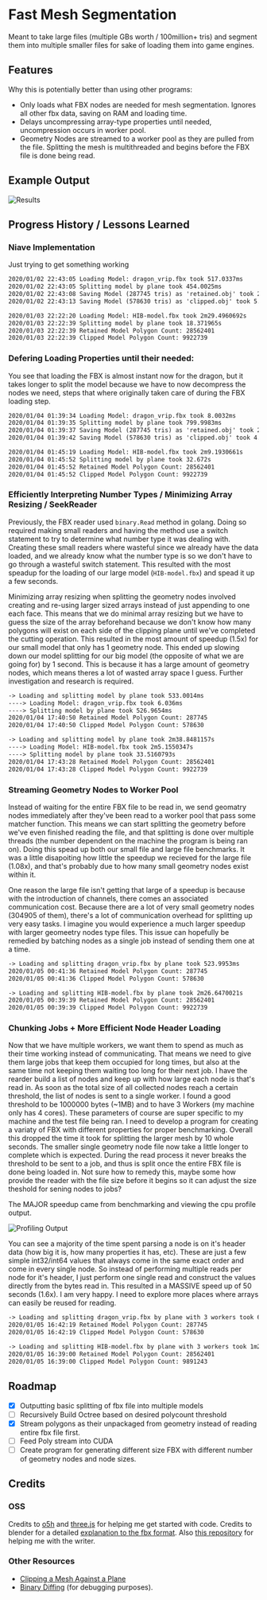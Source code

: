 # Fast Mesh Segmentation

Meant to take large files (multiple GBs worth / 100million+ tris) and segment them into multiple smaller files for sake of loading them into game engines.

## Features

Why this is potentially better than using other programs:

* Only loads what FBX nodes are needed for mesh segmentation. Ignores all other fbx data, saving on RAM and loading time. 
* Delays uncompressing array-type properties until needed, uncompression occurs in worker pool.
* Geometry Nodes are streamed to a worker pool as they are pulled from the file. Splitting the mesh is multithreaded and begins before the FBX file is done being read.

## Example Output

![Results](https://i.imgur.com/QCW2qzq.png)

## Progress History / Lessons Learned

### Niave Implementation

Just trying to get something working

```txt
2020/01/02 22:43:05 Loading Model: dragon_vrip.fbx took 517.0337ms
2020/01/02 22:43:05 Splitting model by plane took 454.0025ms
2020/01/02 22:43:08 Saving Model (287745 tris) as 'retained.obj' took 2.3630315s
2020/01/02 22:43:13 Saving Model (578630 tris) as 'clipped.obj' took 5.0589994s
```

```txt
2020/01/03 22:22:20 Loading Model: HIB-model.fbx took 2m29.4960692s
2020/01/03 22:22:39 Splitting model by plane took 18.371965s
2020/01/03 22:22:39 Retained Model Polygon Count: 28562401
2020/01/03 22:22:39 Clipped Model Polygon Count: 9922739
```

### Defering Loading Properties until their needed:

You see that loading the FBX is almost instant now for the dragon, but it takes longer to split the model because we have to now decompress the nodes we need, steps that where originally taken care of during the FBX loading step. 

```txt
2020/01/04 01:39:34 Loading Model: dragon_vrip.fbx took 8.0032ms
2020/01/04 01:39:35 Splitting model by plane took 799.9983ms
2020/01/04 01:39:37 Saving Model (287745 tris) as 'retained.obj' took 2.4430214s
2020/01/04 01:39:42 Saving Model (578630 tris) as 'clipped.obj' took 4.5939848s
```

```txt
2020/01/04 01:45:19 Loading Model: HIB-model.fbx took 2m9.1930661s
2020/01/04 01:45:52 Splitting model by plane took 32.672s
2020/01/04 01:45:52 Retained Model Polygon Count: 28562401
2020/01/04 01:45:52 Clipped Model Polygon Count: 9922739
```

### Efficiently Interpreting Number Types / Minimizing Array Resizing / SeekReader

Previously, the FBX reader used `binary.Read` method in golang. Doing so required making small readers and having the method use a switch statement to try to determine what number type it was dealing with. Creating these small readers where wasteful since we already have the data loaded, and we already know what the number type is so we don't have to go through a wasteful switch statement. This resulted with the most speadup for the loading of our large model (`HIB-model.fbx`) and spead it up a few seconds.

Minimizing array resizing when splitting the geometry nodes involved creating and re-using larger sized arrays instead of just appending to one each face. This means that we do minimal array resizing but we have to guess the size of the array beforehand because we don't know how many polygons will exist on each side of the clipping plane until we've completed the cutting operation. This resulted in the most amount of speedup (1.5x) for our small model that only has 1 geometry node. This ended up slowing down our model splitting for our big model (the opposite of what we are going for) by 1 second. This is because it has a  large amount of geometry nodes, which means theres a lot of wasted array space I guess. Further investigation and research is required.

```txt
-> Loading and splitting model by plane took 533.0014ms
----> Loading Model: dragon_vrip.fbx took 6.036ms
----> Splitting model by plane took 526.9654ms
2020/01/04 17:40:50 Retained Model Polygon Count: 287745
2020/01/04 17:40:50 Clipped Model Polygon Count: 578630
```

```txt
-> Loading and splitting model by plane took 2m38.8481157s
----> Loading Model: HIB-model.fbx took 2m5.1550347s
----> Splitting model by plane took 33.5160793s
2020/01/04 17:43:28 Retained Model Polygon Count: 28562401
2020/01/04 17:43:28 Clipped Model Polygon Count: 9922739
```

### Streaming Geometry Nodes to Worker Pool

Instead of waiting for the entire FBX file to be read in, we send geomatry nodes immediately after they've been read to a worker pool that pass some matcher function. This means we can start splitting the geometry before we've even finished reading the file, and that splitting is done over multiple threads (the number dependent on the machine the program is being ran on). Doing this spead up both our small file and large file benchmarks. It was a little disapoiting how little the speedup we recieved for the large file (1.08x), and that's probably due to how many small geometry nodes exist within it.

One reason the large file isn't getting that large of a speedup is because with the introduction of channels, there comes an associated communication cost. Because there are a lot of very small geometry nodes (304905 of them), there's a lot of communication overhead for splitting up very easy tasks. I imagine you would experience a much larger speedup with larger geomeetry nodes type files. This issue can hopefully be remedied by batching nodes as a single job instead of sending them one at a time.

```txt
-> Loading and splitting dragon_vrip.fbx by plane took 523.9953ms
2020/01/05 00:41:36 Retained Model Polygon Count: 287745
2020/01/05 00:41:36 Clipped Model Polygon Count: 578630
```

```txt
-> Loading and splitting HIB-model.fbx by plane took 2m26.6470021s
2020/01/05 00:39:39 Retained Model Polygon Count: 28562401
2020/01/05 00:39:39 Clipped Model Polygon Count: 9922739
```

### Chunking Jobs + More Efficient Node Header Loading

Now that we have multiple workers, we want them to spend as much as their time working instead of communicating. That means we need to give them large jobs that keep them occupied for long times, but also at the same time not keeping them waiting too long for their next job. I have the rearder build a list of nodes and keep up with how large each node is that's read in. As soon as the total size of all collected nodes reach a certain threshold, the list of nodes is sent to a single worker. I found a good threshold to be
1000000 bytes (~1MB) and to have 3 Workers (my machine only has 4 cores).  These parameters of course are super specific to my machine and the test file being ran. I need to develop a program for creating a variaty of FBX with different properties for proper benchmarking. Overall this dropped the time it took for splitting the larger mesh by 10 whole seconds. The smaller single geometry node file now take a little longer to complete which is expected. During the read process it never breaks the threshold to be sent to a job, and thus is split once the entire FBX file is done being loaded in. Not sure how to remedy this, maybe some how provide the reader with the file size before it begins so it can adjust the size theshold for sening nodes to jobs?

The MAJOR speedup came from benchmarking and viewing the cpu profile output.

![Profiling Output](https://i.imgur.com/yXqwhR6.png)

You can see a majority of the time spent parsing a node is on it's header data (how big it is, how many properties it has, etc). These are just a few simple int32/int64 values that always come in the same exact order and come in every single node. So instead of performing multiple reads per node for it's header, I just perform one single read and construct the values directly from the bytes read in. This resulted in a MASSIVE speed up of 50 seconds (1.6x). I am very happy. I need to explore more places where arrays can easily be reused for reading.

```txt
-> Loading and splitting dragon_vrip.fbx by plane with 3 workers took 662.1468ms
2020/01/05 16:42:19 Retained Model Polygon Count: 287745
2020/01/05 16:42:19 Clipped Model Polygon Count: 578630
```

```txt
-> Loading and splitting HIB-model.fbx by plane with 3 workers took 1m25.5735363s
2020/01/05 16:39:00 Retained Model Polygon Count: 28562401
2020/01/05 16:39:00 Clipped Model Polygon Count: 9891243
```

## Roadmap

* [x] Outputting basic splitting of fbx file into multiple models
* [ ] Recursively Build Octree based on desired polycount threshold
* [x] Stream polygons as their unpackaged from geometry instead of reading entire fbx file first.
* [ ] Feed Poly stream into CUDA
* [ ] Create program for generating different size FBX with different number of geometry nodes and node sizes.

## Credits

### OSS 

Credits to [o5h](https://github.com/o5h/fbx/tree/3a77542940a3e1fb404bfd00f2e49565a504a2df) and [three.js](https://github.com/mrdoob/three.js/blob/de530d6bae1bf40d1e001411bc3e02a915c2c993/examples/js/loaders/FBXLoader.js) for helping me get started with code. Credits to blender for a detailed [explanation to the fbx format](https://code.blender.org/2013/08/fbx-binary-file-format-specification/). Also [this repository](https://github.com/hamish-milne/FbxWriter/blob/master/Fbx/FbxBinary.cs) for helping me with the writer.

### Other Resources

* [Clipping a Mesh Against a Plane](https://www.geometrictools.com/Documentation/ClipMesh.pdf)
* [Binary Diffing](https://superuser.com/questions/125376/how-do-i-compare-binary-files-in-linux/968863#968863) (for debugging purposes).